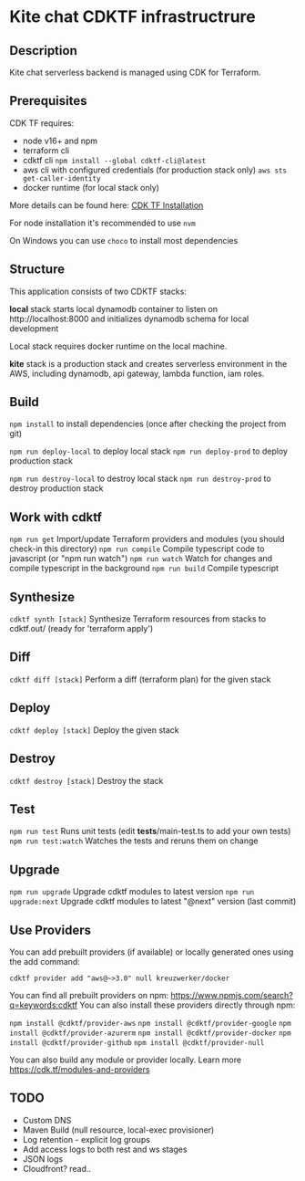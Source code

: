 # Kite chat CDKTF infrastructrure

## Description

Kite chat serverless backend is managed using CDK for Terraform.

## Prerequisites

CDK TF requires:

- node v16+ and npm
- terraform cli
- cdktf cli `npm install --global cdktf-cli@latest`
- aws cli with configured credentials (for production stack only) `aws sts get-caller-identity`
- docker runtime (for local stack only)

More details can be found here: [CDK TF Installation](https://developer.hashicorp.com/terraform/tutorials/cdktf/cdktf-install)

For node installation it's recommended to use `nvm`

On Windows you can use `choco` to install most dependencies

## Structure

This application consists of two CDKTF stacks:

**local** stack starts local dynamodb container to listen on http://localhost:8000 and initializes dynamodb schema for local development

Local stack requires docker runtime on the local machine.

**kite** stack is a production stack and creates serverless environment in the AWS, including dynamodb, api gateway, lambda function, iam roles.

## Build

`npm install` to install dependencies (once after checking the project from git)

`npm run deploy-local` to deploy local stack
`npm run deploy-prod` to deploy production stack

`npm run destroy-local` to destroy local stack
`npm run destroy-prod` to destroy production stack

## Work with cdktf

`npm run get` Import/update Terraform providers and modules (you should check-in this directory)
`npm run compile` Compile typescript code to javascript (or "npm run watch")
`npm run watch` Watch for changes and compile typescript in the background
`npm run build` Compile typescript

## Synthesize

`cdktf synth [stack]` Synthesize Terraform resources from stacks to cdktf.out/ (ready for 'terraform apply')

## Diff

`cdktf diff [stack]` Perform a diff (terraform plan) for the given stack

## Deploy

`cdktf deploy [stack]` Deploy the given stack

## Destroy

`cdktf destroy [stack]` Destroy the stack

## Test

`npm run test` Runs unit tests (edit **tests**/main-test.ts to add your own tests)
`npm run test:watch` Watches the tests and reruns them on change

## Upgrade

`npm run upgrade` Upgrade cdktf modules to latest version
`npm run upgrade:next` Upgrade cdktf modules to latest "@next" version (last commit)

## Use Providers

You can add prebuilt providers (if available) or locally generated ones using the add command:

`cdktf provider add "aws@~>3.0" null kreuzwerker/docker`

You can find all prebuilt providers on npm: https://www.npmjs.com/search?q=keywords:cdktf
You can also install these providers directly through npm:

`npm install @cdktf/provider-aws`
`npm install @cdktf/provider-google`
`npm install @cdktf/provider-azurerm`
`npm install @cdktf/provider-docker`
`npm install @cdktf/provider-github`
`npm install @cdktf/provider-null`

You can also build any module or provider locally. Learn more https://cdk.tf/modules-and-providers

## TODO

- Custom DNS
- Maven Build (null resource, local-exec provisioner)
- Log retention - explicit log groups
- Add access logs to both rest and ws stages
- JSON logs
- Cloudfront? read..
